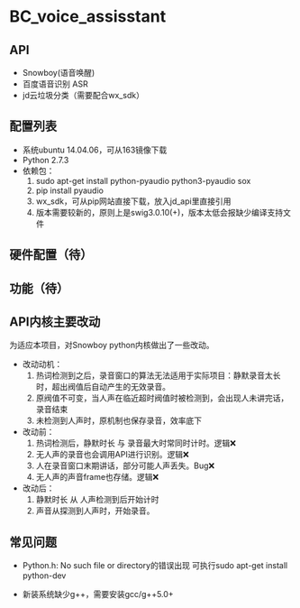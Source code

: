 # BC_voice_assisstant
## API
- Snowboy(语音唤醒)
- 百度语音识别 ASR
- jd云垃圾分类（需要配合wx_sdk）

## 配置列表 
- 系统ubuntu 14.04.06，可从163镜像下载
- Python 2.7.3
- 依赖包：
  1. sudo apt-get install python-pyaudio python3-pyaudio sox
  2. pip install pyaudio
  3. wx_sdk，可从pip网站直接下载，放入jd_api里直接引用
  4. 版本需要较新的，原则上是swig3.0.10(+)，版本太低会报缺少编译支持文件
## 硬件配置（待）
## 功能（待）
## API内核主要改动
为适应本项目，对Snowboy python内核做出了一些改动。
 - 改动动机：
   1. 热词检测到之后，录音窗口的算法无法适用于实际项目：静默录音太长时，超出阀值后自动产生的无效录音。
   2. 原阀值不可变，当人声在临近超时阀值时被检测到，会出现人未讲完话，录音结束
   3. 未检测到人声时，原机制也保存录音，效率底下
 - 改动前：    
   1. 热词检测后，静默时长 与 录音最大时常同时计时。逻辑❌
   2. 无人声的录音也会调用API进行识别。逻辑❌
   3. 人在录音窗口末期讲话，部分可能人声丢失。Bug❌
   4. 无人声的声音frame也存储。逻辑❌
 - 改动后：
   1. 静默时长 从 人声检测到后开始计时
   2. 声音从探测到人声时，开始录音。
## 常见问题
- Python.h: No such file or directory的错误出现
可执行sudo apt-get install python-dev

- 新装系统缺少g++，需要安装gcc/g++5.0+ 
